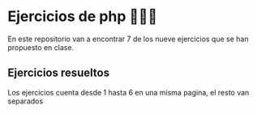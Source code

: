 # Ejercicios de php 👨🏾‍💻

En este repositorio van a encontrar 7 de los nueve ejercicios que se han propuesto en clase.

## Ejercicios resueltos

Los ejercicios cuenta desde 1 hasta 6 en una misma pagina, el resto van separados
